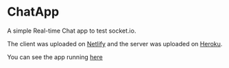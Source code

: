 # ChatApp

A simple Real-time Chat app to test socket.io.

The client was uploaded on [Netlify](https://www.netlify.com/) and the server was uploaded on [Heroku](https://www.heroku.com).

You can see the app running [here](https://xenodochial-brattain-bb03a5.netlify.app/)
